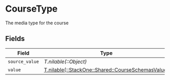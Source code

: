 # CourseType

The media type for the course


## Fields

| Field                                                                                          | Type                                                                                           | Required                                                                                       | Description                                                                                    |
| ---------------------------------------------------------------------------------------------- | ---------------------------------------------------------------------------------------------- | ---------------------------------------------------------------------------------------------- | ---------------------------------------------------------------------------------------------- |
| `source_value`                                                                                 | *T.nilable(::Object)*                                                                          | :heavy_minus_sign:                                                                             | N/A                                                                                            |
| `value`                                                                                        | [T.nilable(::StackOne::Shared::CourseSchemasValue)](../../models/shared/courseschemasvalue.md) | :heavy_minus_sign:                                                                             | N/A                                                                                            |